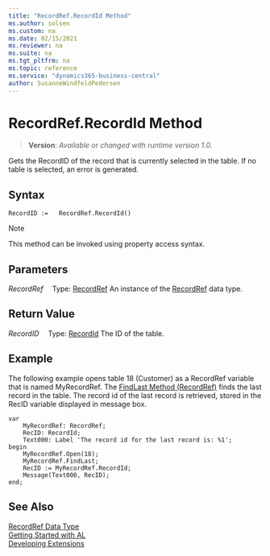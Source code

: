 ```yaml
---
title: "RecordRef.RecordId Method"
ms.author: solsen
ms.custom: na
ms.date: 02/15/2021
ms.reviewer: na
ms.suite: na
ms.tgt_pltfrm: na
ms.topic: reference
ms.service: "dynamics365-business-central"
author: SusanneWindfeldPedersen
---
```

[//]: # (START>DO_NOT_EDIT)
[//]: # (IMPORTANT:Do not edit any of the content between here and the END>DO_NOT_EDIT.)
[//]: # (Any modifications should be made in the .xml files in the ModernDev repo.)
# RecordRef.RecordId Method
> **Version**: _Available or changed with runtime version 1.0._

Gets the RecordID of the record that is currently selected in the table. If no table is selected, an error is generated.


## Syntax
```
RecordID :=   RecordRef.RecordId()
```
> [!NOTE]
> This method can be invoked using property access syntax.

## Parameters
*RecordRef*
&emsp;Type: [RecordRef](recordref-data-type.md)
An instance of the [RecordRef](recordref-data-type.md) data type.

## Return Value
*RecordID*
&emsp;Type: [RecordId](../recordid/recordid-data-type.md)
The ID of the table.


[//]: # (IMPORTANT: END>DO_NOT_EDIT)

## Example  
 The following example opens table 18 \(Customer\) as a RecordRef variable that is named MyRecordRef. The [FindLast Method \(RecordRef\)](recordref-findlast-method.md) finds the last record in the table. The record id of the last record is retrieved, stored in the RecID variable displayed in message box. 
 
```al
var
    MyRecordRef: RecordRef;
    RecID: RecordId;
    Text000: Label 'The record id for the last record is: %1'; 
begin   
    MyRecordRef.Open(18);  
    MyRecordRef.FindLast;  
    RecID := MyRecordRef.RecordId;  
    Message(Text000, RecID);  
end;
```  
  

## See Also
[RecordRef Data Type](recordref-data-type.md)  
[Getting Started with AL](../../devenv-get-started.md)  
[Developing Extensions](../../devenv-dev-overview.md)